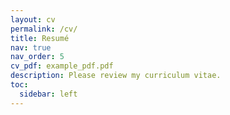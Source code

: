 ```yaml
---
layout: cv
permalink: /cv/
title: Resumé
nav: true
nav_order: 5
cv_pdf: example_pdf.pdf
description: Please review my curriculum vitae.
toc:
  sidebar: left
---
```

